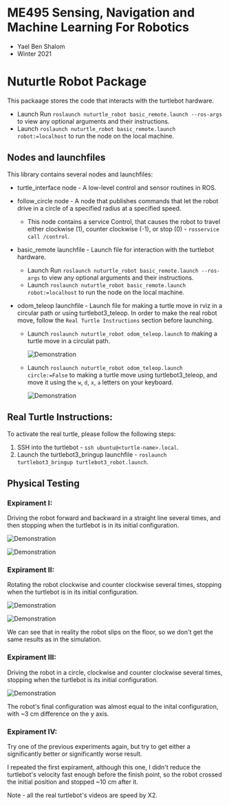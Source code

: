 # ME495 Sensing, Navigation and Machine Learning For Robotics
* Yael Ben Shalom
* Winter 2021


# Nuturtle Robot Package
This packaage stores the code that interacts with the turtlebot hardware.
* Launch Run `roslaunch nuturtle_robot basic_remote.launch --ros-args` to view any optional arguments and their instructions.
* Launch `roslaunch nuturtle_robot basic_remote.launch robot:=localhost` to run the node on the local machine.


## Nodes and launchfiles
This library contains several nodes and launchfiles:
- turtle_interface node - A low-level control and sensor routines in ROS.
- follow_circle node - A node  that publishes commands that let the robot drive in a circle of a specified radius at a specified speed.
    * This node contains a service Control, that causes the robot to travel either clockwise (1), counter clockwise (-1), or stop (0) - `rosservice call /control`.

- basic_remote launchfile - Launch file for interaction with the turtlebot hardware.
    * Launch Run `roslaunch nuturtle_robot basic_remote.launch --ros-args` to view any optional arguments and their instructions.
    * Launch `roslaunch nuturtle_robot basic_remote.launch robot:=localhost` to run the node on the local machine.

- odom_teleop launchfile - Launch file for making a turtle move in rviz in a circular path or using turtlebot3_teleop.
    In order to make the real robot move, follow the `Real Turtle Instructions` section before launching.
    * Launch `roslaunch nuturtle_robot odom_teleop.launch` to making a turtle move in a circulat path.

        ![Demonstration](https://github.com/ME495-Navigation/assignment-YaelBenShalom/blob/master/nuturtle_robot/videos/Task_Fa.gif)


    * Launch `roslaunch nuturtle_robot odom_teleop.launch circle:=False` to making a turtle move using turtlebot3_teleop, and move it using the `w`, `d`, `x`, `a` letters on your keyboard.

        ![Demonstration](https://github.com/ME495-Navigation/assignment-YaelBenShalom/blob/master/nuturtle_robot/videos/Task_Fb.gif)


## Real Turtle Instructions:
To activate the real turtle, please follow the following steps:
1. SSH into the turtlebot - `ssh ubuntu@<turtle-name>.local`.
2. Launch the turtlebot3_bringup launchfile - `roslaunch turtlebot3_bringup turtlebot3_robot.launch`.


## Physical Testing

### Expirament I:
Driving the robot forward and backward in a straight line several times, and then stopping when the turtlebot is in its initial configuration.

![Demonstration](https://github.com/ME495-Navigation/assignment-YaelBenShalom/blob/master/nuturtle_robot/videos/Task_F8-3a.gif)

![Demonstration](https://github.com/ME495-Navigation/assignment-YaelBenShalom/blob/master/nuturtle_robot/videos/Task_F8-3b.gif)


### Expirament II:
Rotating the robot clockwise and counter clockwise several times, stopping when the turtlebot is in its initial configuration.

![Demonstration](https://github.com/ME495-Navigation/assignment-YaelBenShalom/blob/master/nuturtle_robot/videos/Task_F8-4a.gif)

![Demonstration](https://github.com/ME495-Navigation/assignment-YaelBenShalom/blob/master/nuturtle_robot/videos/Task_F8-4b.gif)

We can see that in reality the robot slips on the floor, so we don't get the same results as in the simulation.


### Expirament III:
Driving the robot in a circle, clockwise and counter clockwise several times, stopping when the turtlebot is its initial configuration.

![Demonstration](https://github.com/ME495-Navigation/assignment-YaelBenShalom/blob/master/nuturtle_robot/videos/Task_Fa.gif)

The robot's final configuration was almost equal to the inital configuration, with ~3 cm difference on the y axis.


### Expirament IV:
Try one of the previous experiments again, but try to get either a significantly better or significantly worse result.

I repeated the first expirament, although this one, I didn't reduce the turtlebot's velocity fast enough before the finish point, so the robot crossed the initial position and stopped ~10 cm after it.


Note - all the real turtlebot's videos are speed by X2.